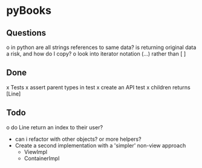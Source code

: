 
pyBooks
=======


Questions
---------
o in python are all strings references to same data? is returning
  original data a risk, and how do I copy?
o look into iterator notation (...) rather than [ ]

Done
----
x Tests
  x assert parent types in test
  x create an API test
x children returns [Line]

Todo
----
o do Line return an index to their user?
- can i refactor with other objects?  or more helpers?
- Create a second implementation with a 'simpler' non-view approach
  - ViewImpl
  - ContainerImpl


